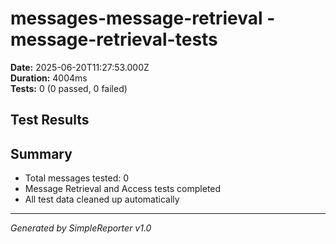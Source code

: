 # messages-message-retrieval - message-retrieval-tests

**Date:** 2025-06-20T11:27:53.000Z  
**Duration:** 4004ms  
**Tests:** 0 (0 passed, 0 failed)

## Test Results



## Summary

- Total messages tested: 0
- Message Retrieval and Access tests completed
- All test data cleaned up automatically

---
*Generated by SimpleReporter v1.0*
